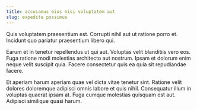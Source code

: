 ```yaml
---
title: accusamus eius nisi voluptatem aut
slug: expedita possimus
---
```


Quis voluptatem praesentium est. Corrupti nihil aut ut ratione porro et. Incidunt quo pariatur praesentium libero qui.

Earum et in tenetur repellendus ut qui aut. Voluptas velit blanditiis vero eos. Fuga ratione modi molestias architecto aut nostrum. Ipsam et dolorum enim neque velit suscipit quia. Facere consectetur quis ea quia sit repudiandae facere.

Et aperiam harum aperiam quae vel dicta vitae tenetur sint. Ratione velit dolores doloremque adipisci omnis labore et quis nihil. Consequatur illum in voluptas quaerat ipsam at. Fuga cumque molestias quisquam est aut. Adipisci similique quasi harum.
